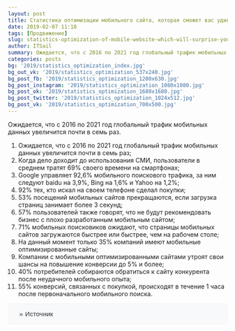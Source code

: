 ```yaml
---
layout: post
title: Статистика оптимизации мобильного сайта, которая сможет вас удивить
date: 2019-02-07 11:10
tags: [Продвижение]
slug: statistics-optimization-of-mobile-website-which-will-surprise-you
author: ITSail
summary: Ожидается, что с 2016 по 2021 год глобальный трафик мобильных данных увеличится почти в семь раз
categories: posts
bg: '2019/statistics_optimization_index.jpg'
bg_out_vk: '2019/statistics_optimization_537x240.jpg'
bg_post_fb: '2019/statistics_optimization_1200x630.jpg'
bg_post_instagram: '2019/statistics_optimization_1080x1080.jpg'
bg_post_ok: '2019/statistics_optimization_1680x1680.jpg'
bg_post_twitter: '2019/statistics_optimization_1024x512.jpg'
bg_post_vk: '2019/statistics_optimization_700x500.jpg'
---
```


Ожидается, что с 2016 по 2021 год глобальный трафик мобильных данных увеличится почти в семь раз.

1. Ожидается, что с 2016 по 2021 год глобальный трафик мобильных данных увеличится почти в семь раз;
2. Когда дело доходит до использования СМИ, пользователи в среднем тратят 69% своего времени на смартфонах;
3. Google управляет 92,6% мобильного поискового трафика, за ним следуют baidu на 3,9%, Bing на 1,6% и Yahoo на 1,2%;
4. 92% тех, кто искал на своем телефоне сделал покупки;
5. 53% посещений мобильных сайтов прекращаются, если загрузка страниц занимает более 3 секунд;
6. 57% пользователей также говорят, что не будут рекомендовать бизнес с плохо разработанным мобильным сайтом;
7. 71% мобильных поисковиков ожидают, что страницы мобильных сайтов загружаются быстрее или быстрее, чем на рабочем столе;
8. На данный момент только 35% компаний имеют мобильные оптимизированные сайты;
9. Компании с мобильными оптимизированными сайтами утроят свои шансы на повышение конверсии до 5% и более;
10. 40% потребителей собираются обратиться к сайту конкурента после неудачного мобильного опыта;
11. 55% конверсий, связанных с покупкой, происходят в течение 1 часа после первоначального мобильного поиска.

<span class="sources">[Источник](https://itsail.ru/blog/news/statistika-optimizatsii-mobilnogo-sayta-kotoraya-smozhet-vas-udivit/)</span>

<style>@charset "UTF-8";.sources{display:block;padding:10px 25px;font-size:15px;line-height:25px;font-family:Montserrat,Arial,sans-serif;color:#333;border:1px solid #f1f1f1;background-color:#f8f9fb}.sources::before,.sources:before{content:'»';padding-right:5px}.sources a{color:inherit;text-decoration:none}</style>
